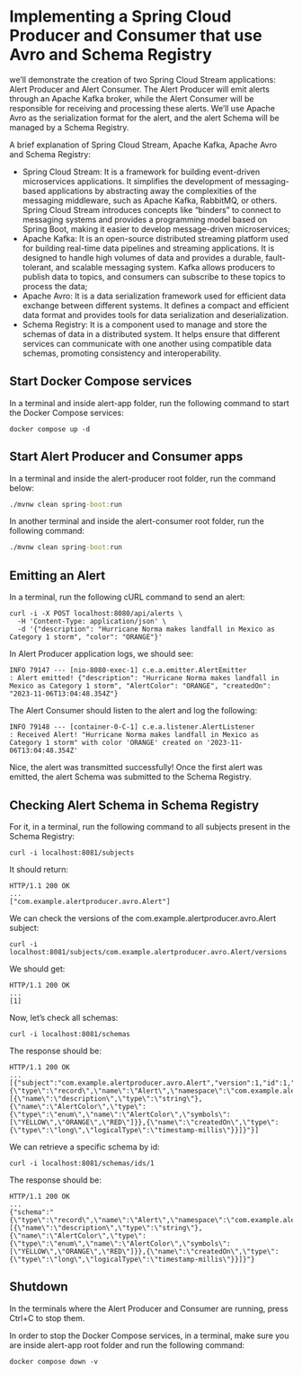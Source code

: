 # Implementing a Spring Cloud Producer and Consumer that use Avro and Schema Registry
we’ll demonstrate the creation of two Spring Cloud Stream applications: Alert Producer and Alert Consumer. The Alert Producer will emit alerts through an Apache Kafka broker, while the Alert Consumer will be responsible for receiving and processing these alerts. We’ll use Apache Avro as the serialization format for the alert, and the alert Schema will be managed by a Schema Registry.

A brief explanation of Spring Cloud Stream, Apache Kafka, Apache Avro and Schema Registry:

- Spring Cloud Stream: It is a framework for building event-driven microservices applications. It simplifies the development of messaging-based applications by abstracting away the complexities of the messaging middleware, such as Apache Kafka, RabbitMQ, or others. Spring Cloud Stream introduces concepts like “binders” to connect to messaging systems and provides a programming model based on Spring Boot, making it easier to develop message-driven microservices;
- Apache Kafka: It is an open-source distributed streaming platform used for building real-time data pipelines and streaming applications. It is designed to handle high volumes of data and provides a durable, fault-tolerant, and scalable messaging system. Kafka allows producers to publish data to topics, and consumers can subscribe to these topics to process the data;
- Apache Avro: It is a data serialization framework used for efficient data exchange between different systems. It defines a compact and efficient data format and provides tools for data serialization and deserialization.
- Schema Registry: It is a component used to manage and store the schemas of data in a distributed system. It helps ensure that different services can communicate with one another using compatible data schemas, promoting consistency and interoperability.

## Start Docker Compose services
In a terminal and inside alert-app folder, run the following command to start the Docker Compose services:

```docker
docker compose up -d
```

## Start Alert Producer and Consumer apps
In a terminal and inside the alert-producer root folder, run the command below:

```cmd
./mvnw clean spring-boot:run
```

In another terminal and inside the alert-consumer root folder, run the following command:

```cmd
./mvnw clean spring-boot:run
```

## Emitting an Alert
In a terminal, run the following cURL command to send an alert:

```curl
curl -i -X POST localhost:8080/api/alerts \
  -H 'Content-Type: application/json' \
  -d '{"description": "Hurricane Norma makes landfall in Mexico as Category 1 storm", "color": "ORANGE"}'
```

In Alert Producer application logs, we should see:

```log
INFO 79147 --- [nio-8080-exec-1] c.e.a.emitter.AlertEmitter           : Alert emitted! {"description": "Hurricane Norma makes landfall in Mexico as Category 1 storm", "AlertColor": "ORANGE", "createdOn": "2023-11-06T13:04:48.354Z"}
```

The Alert Consumer should listen to the alert and log the following:

```log
INFO 79148 --- [container-0-C-1] c.e.a.listener.AlertListener             : Received Alert! "Hurricane Norma makes landfall in Mexico as Category 1 storm" with color 'ORANGE' created on '2023-11-06T13:04:48.354Z'
```

Nice, the alert was transmitted successfully! Once the first alert was emitted, the alert Schema was submitted to the Schema Registry.

## Checking Alert Schema in Schema Registry
For it, in a terminal, run the following command to all subjects present in the Schema Registry:

```curl
curl -i localhost:8081/subjects
```

It should return:

```http
HTTP/1.1 200 OK
...
["com.example.alertproducer.avro.Alert"]
```

We can check the versions of the com.example.alertproducer.avro.Alert subject:

```curl
curl -i localhost:8081/subjects/com.example.alertproducer.avro.Alert/versions
```

We should get:

```http
HTTP/1.1 200 OK
...
[1]
```

Now, let’s check all schemas:

```curl
curl -i localhost:8081/schemas
```

The response should be:

```http
HTTP/1.1 200 OK
...
[{"subject":"com.example.alertproducer.avro.Alert","version":1,"id":1,"schema":"{\"type\":\"record\",\"name\":\"Alert\",\"namespace\":\"com.example.alertproducer.avro\",\"fields\":[{\"name\":\"description\",\"type\":\"string\"},{\"name\":\"AlertColor\",\"type\":{\"type\":\"enum\",\"name\":\"AlertColor\",\"symbols\":[\"YELLOW\",\"ORANGE\",\"RED\"]}},{\"name\":\"createdOn\",\"type\":{\"type\":\"long\",\"logicalType\":\"timestamp-millis\"}}]}"}]
```

We can retrieve a specific schema by id:

```curl
curl -i localhost:8081/schemas/ids/1
```

The response should be:

```http
HTTP/1.1 200 OK
...
{"schema":"{\"type\":\"record\",\"name\":\"Alert\",\"namespace\":\"com.example.alertproducer.avro\",\"fields\":[{\"name\":\"description\",\"type\":\"string\"},{\"name\":\"AlertColor\",\"type\":{\"type\":\"enum\",\"name\":\"AlertColor\",\"symbols\":[\"YELLOW\",\"ORANGE\",\"RED\"]}},{\"name\":\"createdOn\",\"type\":{\"type\":\"long\",\"logicalType\":\"timestamp-millis\"}}]}"}
```

## Shutdown
In the terminals where the Alert Producer and Consumer are running, press Ctrl+C to stop them.

In order to stop the Docker Compose services, in a terminal, make sure you are inside alert-app root folder and run the following command:

```docker
docker compose down -v
```